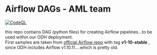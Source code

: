 # Airflow DAGs - AML team

[![CodeQL](https://github.com/aml-rosa/airflow-dags-aml/actions/workflows/codeql-analysis.yml/badge.svg)](https://github.com/aml-rosa/airflow-dags-aml/actions/workflows/codeql-analysis.yml)

this repo contains DAG (python files) for creating Airflow pipelines...to be used within our ODH deployment.  
First samples are taken from [official Airflow repo](https://github.com/apache/airflow/blob/v1-10-stable/airflow/example_dags) with tag **v1-10-stable** , since ODH includes Airflow v1.10.11....which is pretty old.